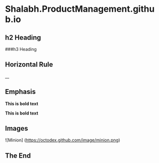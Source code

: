 # Shalabh.ProductManagement.github.io
## h2 Heading
###h3 Heading


## Horizontal Rule
__

## Emphasis

**This is bold text**

__This is bold text__

## Images

![Minion] (https://octodex.github.com/image/minion.png)

## The End
